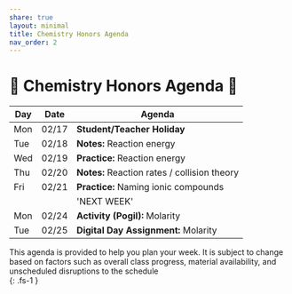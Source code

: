 ```yaml
---
share: true
layout: minimal
title: Chemistry Honors Agenda
nav_order: 2
---
```

# 🧪 Chemistry Honors Agenda 🥽  
  
| Day | Date  | Agenda                                       |  
| --- | ----- | -------------------------------------------- |  
| Mon | 02/17 | **Student/Teacher Holiday**                  |  
| Tue | 02/18 | **Notes:** Reaction energy                   |  
| Wed | 02/19 | **Practice:** Reaction energy                |  
| Thu | 02/20 | **Notes:** Reaction rates / collision theory |  
| Fri | 02/21 | **Practice:** Naming ionic compounds         |  
|     |       | 'NEXT WEEK'                                  |  
| Mon | 02/24 | **Activity (Pogil):** Molarity               |  
| Tue | 02/25 | **Digital Day Assignment:** Molarity         |  
  
This agenda is provided to help you plan your week. It is subject to change based on factors such as overall class progress, material availability, and unscheduled disruptions to the schedule  
{: .fs-1 }  
  
